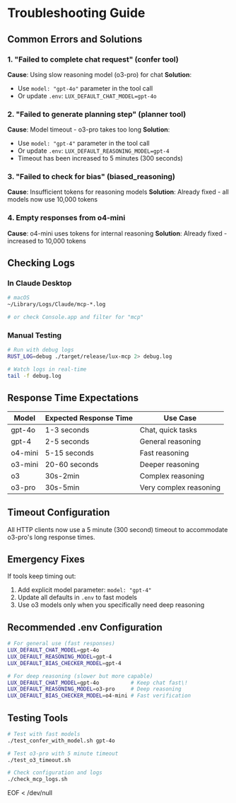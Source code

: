 # Troubleshooting Guide

## Common Errors and Solutions

### 1. "Failed to complete chat request" (confer tool)
**Cause**: Using slow reasoning model (o3-pro) for chat
**Solution**: 
- Use `model: "gpt-4o"` parameter in the tool call
- Or update `.env`: `LUX_DEFAULT_CHAT_MODEL=gpt-4o`

### 2. "Failed to generate planning step" (planner tool)
**Cause**: Model timeout - o3-pro takes too long
**Solution**:
- Use `model: "gpt-4"` parameter in the tool call
- Or update `.env`: `LUX_DEFAULT_REASONING_MODEL=gpt-4`
- Timeout has been increased to 5 minutes (300 seconds)

### 3. "Failed to check for bias" (biased_reasoning)
**Cause**: Insufficient tokens for reasoning models
**Solution**: Already fixed - all models now use 10,000 tokens

### 4. Empty responses from o4-mini
**Cause**: o4-mini uses tokens for internal reasoning
**Solution**: Already fixed - increased to 10,000 tokens

## Checking Logs

### In Claude Desktop
```bash
# macOS
~/Library/Logs/Claude/mcp-*.log

# or check Console.app and filter for "mcp"
```

### Manual Testing
```bash
# Run with debug logs
RUST_LOG=debug ./target/release/lux-mcp 2> debug.log

# Watch logs in real-time
tail -f debug.log
```

## Response Time Expectations

| Model | Expected Response Time | Use Case |
|-------|----------------------|----------|
| gpt-4o | 1-3 seconds | Chat, quick tasks |
| gpt-4 | 2-5 seconds | General reasoning |
| o4-mini | 5-15 seconds | Fast reasoning |
| o3-mini | 20-60 seconds | Deeper reasoning |
| o3 | 30s-2min | Complex reasoning |
| o3-pro | 30s-5min | Very complex reasoning |

## Timeout Configuration

All HTTP clients now use a 5 minute (300 second) timeout to accommodate o3-pro's long response times.

## Emergency Fixes

If tools keep timing out:
1. Add explicit model parameter: `model: "gpt-4"`
2. Update all defaults in `.env` to fast models
3. Use o3 models only when you specifically need deep reasoning

## Recommended .env Configuration

```bash
# For general use (fast responses)
LUX_DEFAULT_CHAT_MODEL=gpt-4o
LUX_DEFAULT_REASONING_MODEL=gpt-4
LUX_DEFAULT_BIAS_CHECKER_MODEL=gpt-4

# For deep reasoning (slower but more capable)
LUX_DEFAULT_CHAT_MODEL=gpt-4o          # Keep chat fast\!
LUX_DEFAULT_REASONING_MODEL=o3-pro     # Deep reasoning
LUX_DEFAULT_BIAS_CHECKER_MODEL=o4-mini # Fast verification
```

## Testing Tools

```bash
# Test with fast models
./test_confer_with_model.sh gpt-4o

# Test o3-pro with 5 minute timeout
./test_o3_timeout.sh

# Check configuration and logs
./check_mcp_logs.sh
```
EOF < /dev/null